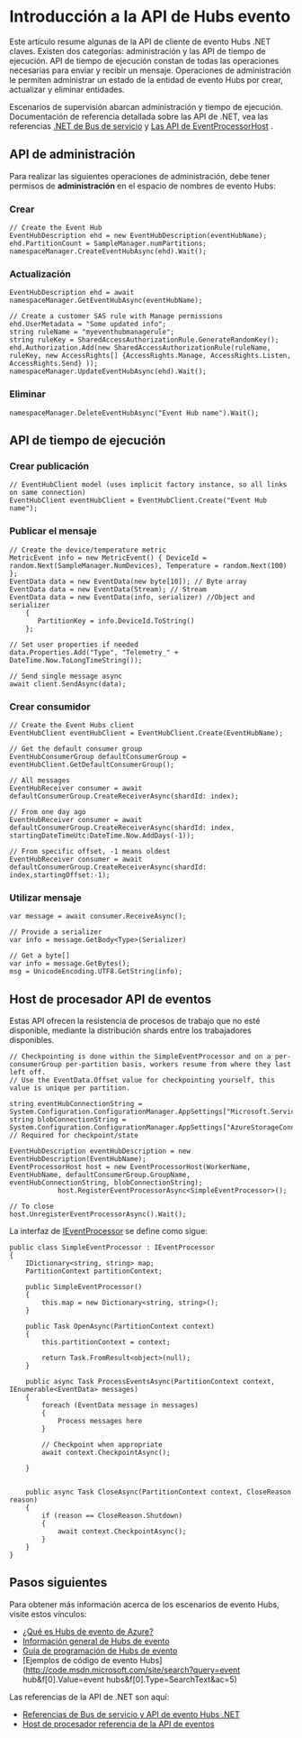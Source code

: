 <properties 
    pageTitle="Información general sobre las API de Hubs evento Azure | Microsoft Azure"
    description="Un resumen de algunas de la API de cliente de evento Hubs .NET clave."
    services="event-hubs"
    documentationCenter="na"
    authors="sethmanheim"
    manager="timlt"
    editor="" />
<tags 
    ms.service="event-hubs"
    ms.devlang="dotnet"
    ms.topic="article"
    ms.tgt_pltfrm="na"
    ms.workload="na"
    ms.date="08/16/2016"
    ms.author="sethm" />

# <a name="event-hubs-api-overview"></a>Introducción a la API de Hubs evento

Este artículo resume algunas de la API de cliente de evento Hubs .NET claves. Existen dos categorías: administración y las API de tiempo de ejecución. API de tiempo de ejecución constan de todas las operaciones necesarias para enviar y recibir un mensaje. Operaciones de administración le permiten administrar un estado de la entidad de evento Hubs por crear, actualizar y eliminar entidades.

Escenarios de supervisión abarcan administración y tiempo de ejecución. Documentación de referencia detallada sobre las API de .NET, vea las referencias [.NET de Bus de servicio](https://msdn.microsoft.com/library/azure/mt419900.aspx) y [Las API de EventProcessorHost](https://msdn.microsoft.com/library/azure/mt445521.aspx) .

## <a name="management-apis"></a>API de administración

Para realizar las siguientes operaciones de administración, debe tener permisos de **administración** en el espacio de nombres de evento Hubs:

### <a name="create"></a>Crear

```
// Create the Event Hub
EventHubDescription ehd = new EventHubDescription(eventHubName);
ehd.PartitionCount = SampleManager.numPartitions;
namespaceManager.CreateEventHubAsync(ehd).Wait();
```

### <a name="update"></a>Actualización

```
EventHubDescription ehd = await namespaceManager.GetEventHubAsync(eventHubName);

// Create a customer SAS rule with Manage permissions
ehd.UserMetadata = "Some updated info";
string ruleName = "myeventhubmanagerule";
string ruleKey = SharedAccessAuthorizationRule.GenerateRandomKey();
ehd.Authorization.Add(new SharedAccessAuthorizationRule(ruleName, ruleKey, new AccessRights[] {AccessRights.Manage, AccessRights.Listen, AccessRights.Send} )); 
namespaceManager.UpdateEventHubAsync(ehd).Wait();
```

### <a name="delete"></a>Eliminar

```
namespaceManager.DeleteEventHubAsync("Event Hub name").Wait();
```

## <a name="run-time-apis"></a>API de tiempo de ejecución

### <a name="create-publisher"></a>Crear publicación

```
// EventHubClient model (uses implicit factory instance, so all links on same connection)
EventHubClient eventHubClient = EventHubClient.Create("Event Hub name");
```

### <a name="publish-message"></a>Publicar el mensaje

```
// Create the device/temperature metric
MetricEvent info = new MetricEvent() { DeviceId = random.Next(SampleManager.NumDevices), Temperature = random.Next(100) };
EventData data = new EventData(new byte[10]); // Byte array
EventData data = new EventData(Stream); // Stream 
EventData data = new EventData(info, serializer) //Object and serializer 
    {
       PartitionKey = info.DeviceId.ToString()
    };

// Set user properties if needed
data.Properties.Add("Type", "Telemetry_" + DateTime.Now.ToLongTimeString());

// Send single message async
await client.SendAsync(data);
```

### <a name="create-consumer"></a>Crear consumidor

```
// Create the Event Hubs client
EventHubClient eventHubClient = EventHubClient.Create(EventHubName);

// Get the default consumer group
EventHubConsumerGroup defaultConsumerGroup = eventHubClient.GetDefaultConsumerGroup();

// All messages
EventHubReceiver consumer = await defaultConsumerGroup.CreateReceiverAsync(shardId: index);

// From one day ago
EventHubReceiver consumer = await defaultConsumerGroup.CreateReceiverAsync(shardId: index, startingDateTimeUtc:DateTime.Now.AddDays(-1));
                        
// From specific offset, -1 means oldest
EventHubReceiver consumer = await defaultConsumerGroup.CreateReceiverAsync(shardId: index,startingOffset:-1); 
```

### <a name="consume-message"></a>Utilizar mensaje

```
var message = await consumer.ReceiveAsync();

// Provide a serializer
var info = message.GetBody<Type>(Serializer)
                                    
// Get a byte[]
var info = message.GetBytes(); 
msg = UnicodeEncoding.UTF8.GetString(info);
```

## <a name="event-processor-host-apis"></a>Host de procesador API de eventos

Estas API ofrecen la resistencia de procesos de trabajo que no esté disponible, mediante la distribución shards entre los trabajadores disponibles.

```
// Checkpointing is done within the SimpleEventProcessor and on a per-consumerGroup per-partition basis, workers resume from where they last left off.
// Use the EventData.Offset value for checkpointing yourself, this value is unique per partition.

string eventHubConnectionString = System.Configuration.ConfigurationManager.AppSettings["Microsoft.ServiceBus.ConnectionString"];
string blobConnectionString = System.Configuration.ConfigurationManager.AppSettings["AzureStorageConnectionString"]; // Required for checkpoint/state

EventHubDescription eventHubDescription = new EventHubDescription(EventHubName);
EventProcessorHost host = new EventProcessorHost(WorkerName, EventHubName, defaultConsumerGroup.GroupName, eventHubConnectionString, blobConnectionString);
            host.RegisterEventProcessorAsync<SimpleEventProcessor>();

// To close
host.UnregisterEventProcessorAsync().Wait();   
```

La interfaz de [IEventProcessor](https://msdn.microsoft.com/library/azure/microsoft.servicebus.messaging.ieventprocessor.aspx) se define como sigue:

```
public class SimpleEventProcessor : IEventProcessor
{
    IDictionary<string, string> map;
    PartitionContext partitionContext;

    public SimpleEventProcessor()
    {
        this.map = new Dictionary<string, string>();
    }

    public Task OpenAsync(PartitionContext context)
    {
        this.partitionContext = context;

        return Task.FromResult<object>(null);
    }

    public async Task ProcessEventsAsync(PartitionContext context, IEnumerable<EventData> messages)
    {
        foreach (EventData message in messages)
        {
            Process messages here
        }
        
        // Checkpoint when appropriate
        await context.CheckpointAsync();

    }


    public async Task CloseAsync(PartitionContext context, CloseReason reason)
    {
        if (reason == CloseReason.Shutdown)
        {
            await context.CheckpointAsync();
        }
    }
}
```

## <a name="next-steps"></a>Pasos siguientes

Para obtener más información acerca de los escenarios de evento Hubs, visite estos vínculos:

- [¿Qué es Hubs de evento de Azure?](event-hubs-what-is-event-hubs.md)
- [Información general de Hubs de evento](event-hubs-overview.md)
- [Guía de programación de Hubs de evento](event-hubs-programming-guide.md)
- [Ejemplos de código de evento Hubs](http://code.msdn.microsoft.com/site/search?query=event hub&f[0].Value=event hubs&f[0].Type=SearchText&ac=5)

Las referencias de la API de .NET son aquí:

- [Referencias de Bus de servicio y API de evento Hubs .NET](https://msdn.microsoft.com/library/azure/mt419900.aspx)
- [Host de procesador referencia de la API de eventos](https://msdn.microsoft.com/library/azure/mt445521.aspx)
